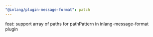 ```yaml
---
"@inlang/plugin-message-format": patch
---
```


feat: support array of paths for pathPattern in inlang-message-format plugin
